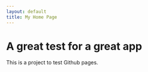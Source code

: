 ```yaml
---
layout: default
title: My Home Page
---
```



# A great test for a great app

This is a project to test Github pages.
